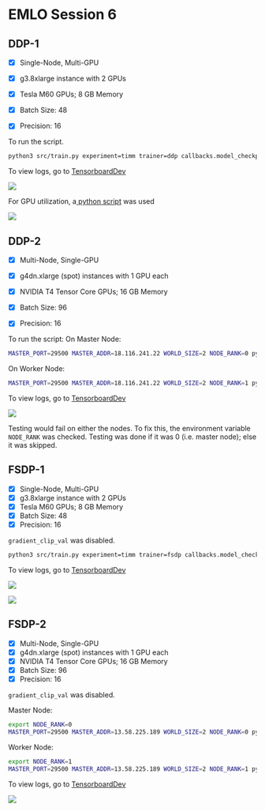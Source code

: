 # EMLO Session 6


## DDP-1
- [x] Single-Node, Multi-GPU
- [x] g3.8xlarge instance with 2 GPUs
- [x] Tesla M60 GPUs; 8 GB Memory
- [x] Batch Size: 48
- [x] Precision: 16


To run the script.

```bash
python3 src/train.py experiment=timm trainer=ddp callbacks.model_checkpoint.dirpath=logs/train/runs/$(date +%Y-%m-%d_%H-%M)/checkpoints trainer.default_root_dir=$(date +%Y-%m-%d_%H-%M)
```

To view logs, go to [TensorboardDev](https://tensorboard.dev/experiment/E4emW4fLQEGL1XgoFLBFgQ/)

![](./img/tensorboard_ddp1.png)


For GPU utilization, a[ python script](https://www.kaggle.com/code/scottclowe/cpu-and-gpu-usage-logging-demo) was used 

![](./img/gpu_ddp1.png)

## DDP-2
- [x] Multi-Node, Single-GPU
- [x] g4dn.xlarge (spot) instances with 1 GPU each
- [x] NVIDIA T4 Tensor Core GPUs; 16 GB Memory
- [x] Batch Size: 96
- [x] Precision: 16


To run the script:
On Master Node:

```bash
MASTER_PORT=29500 MASTER_ADDR=18.116.241.22 WORLD_SIZE=2 NODE_RANK=0 python3 src/train.py experiment=timm trainer=ddp trainer.devices=1 trainer.num_nodes=2 callbacks.model_checkpoint.dirpath=logs/train/runs/$(date +%Y-%m-%d_%H-%M)/checkpoints trainer.default_root_dir=$(date +%Y-%m-%d_%H-%M)
```

On Worker Node:
```bash
MASTER_PORT=29500 MASTER_ADDR=18.116.241.22 WORLD_SIZE=2 NODE_RANK=1 python3 src/train.py experiment=timm trainer=ddp trainer.devices=1 trainer.num_nodes=2 callbacks.model_checkpoint.dirpath=logs/train/runs/$(date +%Y-%m-%d_%H-%M)/checkpoints trainer.default_root_dir=$(date +%Y-%m-%d_%H-%M)
```

To view logs, go to [TensorboardDev](https://tensorboard.dev/experiment/66EaDIDARwGrMKezkmWkPg/)

![](./img/tensorboard_ddp2.png)

Testing would fail on either the nodes. To fix this, the environment variable `NODE_RANK` was checked. Testing was done if it was 0 (i.e. master node); else it was skipped.

## FSDP-1
- [x] Single-Node, Multi-GPU
- [x] g3.8xlarge instance with 2 GPUs
- [x] Tesla M60 GPUs; 8 GB Memory
- [x] Batch Size: 48
- [x] Precision: 16

`gradient_clip_val` was disabled.

```bash
python3 src/train.py experiment=timm trainer=fsdp callbacks.model_checkpoint.dirpath=logs/train/runs/$(date +%Y-%m-%d_%H-%M)/checkpoints trainer.default_root_dir=$(date +%Y-%m-%d_%H-%M)
```

To view logs, go to [TensorboardDev](https://tensorboard.dev/experiment/XXgZCyL0TbmI56gpC1feZg/)

![](./img/tensorboard_fsdp1.png)

![](./img/gpu_fsdp1.png)

## FSDP-2
- [x] Multi-Node, Single-GPU
- [x] g4dn.xlarge (spot) instances with 1 GPU each
- [x] NVIDIA T4 Tensor Core GPUs; 16 GB Memory
- [x] Batch Size: 96
- [x] Precision: 16

`gradient_clip_val` was disabled.

Master Node:
```bash
export NODE_RANK=0
MASTER_PORT=29500 MASTER_ADDR=13.58.225.189 WORLD_SIZE=2 NODE_RANK=0 python3 src/train.py experiment=timm trainer=fsdp callbacks.model_checkpoint.dirpath=logs/train/runs/$(date +%Y-%m-%d_%H-%M)/checkpoints trainer.default_root_dir=$(date +%Y-%m-%d_%H-%M)
```

Worker Node:
```bash
export NODE_RANK=1
MASTER_PORT=29500 MASTER_ADDR=13.58.225.189 WORLD_SIZE=2 NODE_RANK=1 python3 src/train.py experiment=timm trainer=fsdp callbacks.model_checkpoint.dirpath=logs/train/runs/$(date +%Y-%m-%d_%H-%M)/checkpoints trainer.default_root_dir=$(date +%Y-%m-%d_%H-%M)
```

To view logs, go to [TensorboardDev](https://tensorboard.dev/experiment/sL2ZZsRBSN2lxH6zhxdSnQ/
)

![](./img/tensorboard_fsdp2.png)